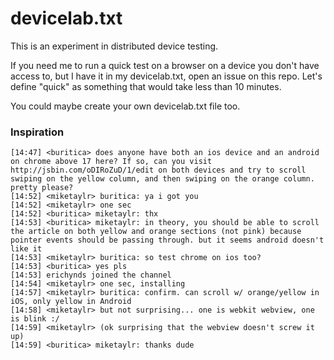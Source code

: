 # devicelab.txt

This is an experiment in distributed device testing.

If you need me to run a quick test on a browser on a device you don't have access to, but I have it in my devicelab.txt, open an issue on this repo. Let's define "quick" as something that would take less than 10 minutes.

You could maybe create your own devicelab.txt file too.

### Inspiration

```
[14:47] <buritica> does anyone have both an ios device and an android on chrome above 17 here? If so, can you visit http://jsbin.com/oDIRoZuD/1/edit on both devices and try to scroll swiping on the yellow column, and then swiping on the orange column. pretty please?
[14:52] <miketaylr> buritica: ya i got you
[14:52] <miketaylr> one sec
[14:52] <buritica> miketaylr: thx
[14:53] <buritica> miketaylr: in theory, you should be able to scroll the article on both yellow and orange sections (not pink) because pointer events should be passing through. but it seems android doesn't like it
[14:53] <miketaylr> buritica: so test chrome on ios too?
[14:53] <buritica> yes pls
[14:53] erichynds joined the channel
[14:54] <miketaylr> one sec, installing
[14:57] <miketaylr> buritica: confirm. can scroll w/ orange/yellow in iOS, only yellow in Android
[14:58] <miketaylr> but not surprising... one is webkit webview, one is blink :/
[14:59] <miketaylr> (ok surprising that the webview doesn't screw it up)
[14:59] <buritica> miketaylr: thanks dude
```
